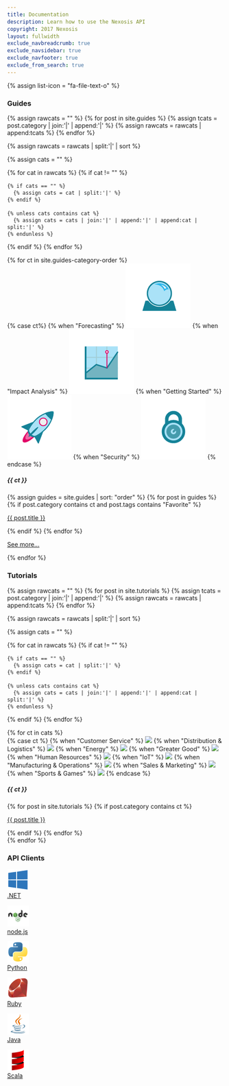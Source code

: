 ```yaml
---
title: Documentation
description: Learn how to use the Nexosis API
copyright: 2017 Nexosis 
layout: fullwidth
exclude_navbreadcrumb: true
exclude_navsidebar: true
exclude_navfooter: true
exclude_from_search: true
---
```


{% assign list-icon = "fa-file-text-o" %}

<!-- Guides -->
<div class="row">
  <div class="col-sm-12 col-md-12 col-lg-12 col-xl-12">
    <h3 class="badge badge-info">Guides</h3>
  </div>
</div>

{% assign rawcats = "" %}
{% for post in site.guides %}
  {% assign tcats = post.category | join:'|' | append:'|' %}
  {% assign rawcats = rawcats | append:tcats %}
{% endfor %}

{% assign rawcats = rawcats | split:'|' | sort %}

{% assign cats = "" %}

{% for cat in rawcats %}
  {% if cat != "" %}

    {% if cats == "" %}
      {% assign cats = cat | split:'|' %}
    {% endif %}

    {% unless cats contains cat %}
      {% assign cats = cats | join:'|' | append:'|' | append:cat | split:'|' %}
    {% endunless %}
  {% endif %}
{% endfor %}

<div class="row">
  {% for ct in site.guides-category-order %}
    <div class="col-sm-12 col-md-6 col-lg-6 col-xl-6">
        <div class="panel guides bg-color-lightGray">
          <div class="panel-body">
            <div class="row">
              <div class="col-xs-5 col-sm-4 col-md-4 col-lg-4 col-xl-4">
                {% case ct%}
                {% when "Forecasting" %}
                  <img src="/assets/img/forecasting.png">
                {% when "Impact Analysis" %}
                  <img src="/assets/img/impact-analysis.png">
                {% when "Getting Started" %}
                  <img src="/assets/img/getting-started.png">
                {% when "Security" %}
                  <img src="/assets/img/security.png">
                {% endcase %}
              </div>
              <div class="col-xs-7 col-sm-8 col-md-8 col-lg-8 col-xl-8">
                <h5 id="{{ ct | slugify }}" style="margin-top:20px;">{{ ct }}</h5>
                {% assign guides = site.guides | sort: "order" %}
                {% for post in guides %}
                  {% if post.category contains ct and post.tags contains "Favorite" %}
                    <p class="post-listing"><i class="fa {{list-icon}}"></i> <a href="{{ site.url }}{{ post.url }}">{{ post.title }}</a></p>
                  {% endif %}
                {% endfor %}
                <p class="post-listing"><i class="fa {{list-icon}}"></i> <a href="/guides#{{ ct }}">See more…</a></p>
              </div>
            </div>
          </div>
        </div>
      </div>
  {% endfor %}
</div>

<!-- Tutorials -->
<div class="row">
  <div class="col-sm-12 col-md-12 col-lg-12 col-xl-12">
    <h3 class="badge badge-success">Tutorials</h3>
  </div>
</div>

{% assign rawcats = "" %}
{% for post in site.tutorials %}
  {% assign tcats = post.category | join:'|' | append:'|' %}
  {% assign rawcats = rawcats | append:tcats %}
{% endfor %}

{% assign rawcats = rawcats | split:'|' | sort %}

{% assign cats = "" %}

{% for cat in rawcats %}
  {% if cat != "" %}

    {% if cats == "" %}
      {% assign cats = cat | split:'|' %}
    {% endif %}

    {% unless cats contains cat %}
      {% assign cats = cats | join:'|' | append:'|' | append:cat | split:'|' %}
    {% endunless %}
  {% endif %}
{% endfor %}

<div class="row">
  {% for ct in cats %}
    <div class="col-sm-12 col-md-6 col-lg-4 col-xl-4">
        <div class="panel bg-color-lightGray">
          <div class="panel-body">
            <div class="row">
              <div class="col-xs-4 col-sm-4 col-md-4 col-lg-4 col-xl-4">
                {% case ct %}
                  {% when "Customer Service" %}
                    <img src="http://nexosis.com/assets/img/use-case/customer-service.png" style="width:100px;">
                  {% when "Distribution & Logistics" %}
                    <img src="http://nexosis.com/assets/img/use-case/distribution-logistics.png" style="width:100px;">
                  {% when "Energy" %}
                    <img src="http://nexosis.com/assets/img/use-case/energy.png" style="width:100px;">
                  {% when "Greater Good" %}
                    <img src="http://nexosis.com/assets/img/use-case/greater-good.png" style="width:100px;">
                  {% when "Human Resources" %}
                    <img src="http://nexosis.com/assets/img/use-case/human-resources.png" style="width:100px;">
                  {% when "IoT" %}
                    <img src="http://nexosis.com/assets/img/use-case/IoT.png" style="width:100px;">
                  {% when "Manufacturing & Operations" %}
                    <img src="http://nexosis.com/assets/img/use-case/manufacturing-operations.png" style="width:100px;">
                  {% when "Sales & Marketing" %}
                    <img src="http://nexosis.com/assets/img/use-case/sales-marketing.png" style="width:100px;">
                  {% when "Sports & Games" %}
                    <img src="http://docs.nexosis.com/assets/img/sports-games.png" style="width:100px;">
                {% endcase %}
              </div>
              <div class="col-xs-8 col-sm-8 col-md-8 col-lg-8 col-xl-8">
                <h5 id="{{ ct | slugify }}" style="margin-top: 20px;">{{ ct }}</h5>
                {% for post in site.tutorials %}
                  {% if post.category contains ct %}
                    <p class="post-listing"><i class="fa {{list-icon}}"></i> <a href="{{ site.url }}{{ post.url }}">{{ post.title }}</a></p>  
                  {% endif %}
                {% endfor %}
              </div>
            </div>
          </div>
        </div>
      </div>
  {% endfor %}
</div>

<!-- API Clients -->
<div class="row">
  <div class="col-sm-12 col-md-12 col-lg-12 col-xl-12">
    <h3 class="badge badge-warning">API Clients</h3>
  </div>
</div>
<div id="api-clients" class="row">
  <div class="col-sm-12 col-md-12 col-lg-12 col-xl-12">
    <div class="panel bg-color-lightGray">
      <div class="panel-body">
          <div class="row">
            <div class="col-sm-2 col-md-1 col-lg-1 col-xl-1">
              <p class="center">
                <a href="/clients/dotnet">
                  <img src="/assets/img/dotnet.png" style="width: 50px;"> <br />
                  <span class="small">.NET</span>
                </a>
              </p>
            </div>
            <div class="col-sm-2 col-md-1 col-lg-1 col-xl-1">
              <p class="center">
                <a href="/clients/nodejs">
                  <img src="/assets/img/nodejs.png" style="width: 50px;"> <br />
                  <span class="small">node.js</span>
                </a>
              </p>
            </div>
            <div class="col-sm-2 col-md-1 col-lg-1 col-xl-1">
              <p class="center">
                <a href="/clients/python">
                  <img src="/assets/img/python.png" style="width: 50px;"> <br />
                  <span class="small">Python</span>
                </a>
              </p>
            </div>
            <div class="col-sm-2 col-md-1 col-lg-1 col-xl-1">
              <p class="center">
                <a href="/clients/ruby">
                  <img src="/assets/img/ruby.png" style="width: 50px;"> <br />
                  <span class="small">Ruby</span>
                </a>
              </p>
            </div>
             <div class="col-sm-2 col-md-1 col-lg-1 col-xl-1">
              <p class="center">
                <a href="/clients/java">
                  <img src="/assets/img/java.png" style="width: 50px;"> <br />
                  <span class="small">Java</span>
                </a>
              </p>
            </div>
             <div class="col-sm-2 col-md-1 col-lg-1 col-xl-1">
              <p class="center">
                <a href="/clients/scala">
                  <img src="/assets/img/scala.png" style="width: 50px;"> <br />
                  <span class="small">Scala</span>
                </a>
              </p>
            </div>
          </div>
      </div>
    </div>
  </div>
</div>